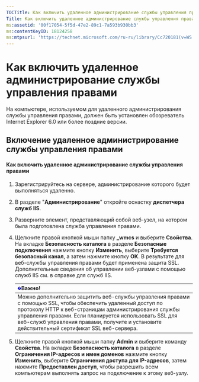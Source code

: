 ```yaml
---
TOCTitle: Как включить удаленное администрирование службы управления правами
Title: Как включить удаленное администрирование службы управления правами
ms:assetid: '00f17054-5f5d-47e2-89c1-7a593b930bb3'
ms:contentKeyID: 18124258
ms:mtpsurl: 'https://technet.microsoft.com/ru-ru/library/Cc720181(v=WS.10)'
---
```


Как включить удаленное администрирование службы управления правами
==================================================================

На компьютере, используемом для удаленного администрирования службы управления правами, должен быть установлен обозреватель Internet Explorer 6.0 или более поздние версии.

Включение удаленное администрирование службы управления правами
---------------------------------------------------------------

#### Как включить удаленное администрирование службы управления правами

1.  Зарегистрируйтесь на сервере, администрирование которого будет выполняться удаленно.

2.  В разделе "**Администрирование**" откройте оснастку **диспетчера служб IIS**.

3.  Разверните элемент, представляющий собой веб-узел, на котором была подготовлена служба управления правами.

4.  Щелкните правой кнопкой мыши папку **\_wmcs** и выберите **Свойства**. На вкладке **Безопасность каталога** в разделе **Безопасные подключения** нажмите кнопку **Изменить**, выберите **Требуется безопасный канал**, а затем нажмите кнопку **ОК**. В результате для веб-службы управления правами будет применена защита SSL. Дополнительные сведения об управлении веб-узлами с помощью служб IIS см. в справке для служб IIS.

    | ![](images/Cc720181.Important(WS.10).gif)Важно!                                                                                                                                                                                                                                                    |
    |---------------------------------------------------------------------------------------------------------------------------------------------------------------------------------------------------------------------------------------------------------------------------------------------------------------------------------|
    | Можно дополнительно защитить веб-службы управления правами с помощью SSL, чтобы обеспечить удаленный доступ по протоколу HTTP к веб-страницам администрирования службы управления правами. Если планируется использовать SSL для веб-служб управления правами, получите и установите действительный сертификат SSL веб-сервера. |

5.  Щелкните правой кнопкой мыши папку **Admin** и выберите команду **Свойства**. На вкладке **Безопасность каталога** в разделе **Ограничения IP-адресов и имен доменов** нажмите кнопку **Изменить**, выберите **Ограничения доступа для IP-адресов**, затем нажмите **Предоставлен доступ**, чтобы разрешить всем компьютерам выполнять запрос на подключение к этому веб-узлу.
